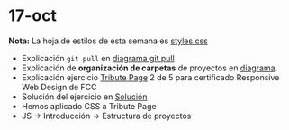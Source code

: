 # 17-oct

**Nota:** La hoja de estilos de esta semana es [styles.css](styles.css) 

- Explicación `git pull` en [diagrama git pull](/Diagramas/Git%20pull.png)
- Explicación de **organización de carpetas** de proyectos en [diagrama](/Diagramas/Organizacion%20carpetas.png).
- Explicación ejercicio [Tribute Page](https://www.freecodecamp.org/learn/2022/responsive-web-design/build-a-tribute-page-project/build-a-tribute-page) 2 de 5 para certificado Responsive Web Design de FCC
- Solución del ejercicio en [Solución](1.TributePage.html)
- Hemos aplicado CSS a Tribute Page
- JS -> Introducción -> Estructura de proyectos